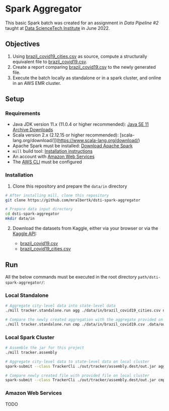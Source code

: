 # Spark Aggregator
This basic Spark batch was created for an assignment in _Data Pipeline #2_ taught at [Data ScienceTech Institute](https://www.datasciencetech.institute/) in June 2022.

## Objectives
1. Using [brazil_covid19_cities.csv](https://www.kaggle.com/datasets/unanimad/corona-virus-brazil?select=brazil_covid19_cities.csv) as source, compute a structurally equivalent file to [brazil_covid19.csv](https://www.kaggle.com/datasets/unanimad/corona-virus-brazil?select=brazil_covid19.csv).
2. Create a report comparing [brazil_covid19.csv](https://www.kaggle.com/datasets/unanimad/corona-virus-brazil?select=brazil_covid19.csv) to the newly generated file.
3. Execute the batch locally as standalone or in a spark cluster, and online in an AWS EMR cluster.

## Setup

### Requirements
- Java JDK version 11.x (11.0.4 or higher recommended): [Java SE 11 Archive Downloads](https://www.oracle.com/java/technologies/javase/jdk11-archive-downloads.html)
- Scala version 2.x (2.12.15 or higher recommended): [scala-lang.org/download/]](https://www.scala-lang.org/download/)
- Apache Spark must be installed: [Download Apache Spark](https://spark.apache.org/downloads.html)
- `mill` build tool: [Installation instructions](https://com-lihaoyi.github.io/mill/mill/Intro_to_Mill.html#_installation)
- An account with [Amazon Web Services](https://aws.amazon.com/)
- The [AWS CLI](https://aws.amazon.com/cli/) must be configured

### Installation
1. Clone this repository and prepare the `data/in` directory

```bash
# After installing mill, clone this repository
git clone https://github.com/mralbertk/dsti-spark-aggregator

# Prepare data input directory
cd dsti-spark-aggregator
mkdir data/in
```

2. Download the datasets from Kaggle, either via your browser or via the [Kaggle API](https://github.com/Kaggle/kaggle-api):

	- [brazil_covid19.csv](https://www.kaggle.com/datasets/unanimad/corona-virus-brazil?select=brazil_covid19.csv)
	- [brazil_covid19_cities.csv](https://www.kaggle.com/datasets/unanimad/corona-virus-brazil?select=brazil_covid19_cities.csv)

## Run
All the below commands must be executed in the root directory `path/dsti-spark-aggregator/`:

### Local Standalone

```bash
# Aggregate city-level data into state-level data 
./mill tracker.standalone.run agg ./data/in/brazil_covid19_cities.csv new_brazil_covid19.csv

# Compare the newly created aggregation with the aggregate provided on Kaggle.com
./mill tracker.standalone.run cmp ./data/in/brazil_covid19.csv .data/out/new_brazil_covid19.csv
```

### Local Spark Cluster
```bash
# Assemble the jar for this project
./mill tracker.assembly 

# Aggregate city-level data to state-level data on local cluster
spark-submit --class TrackerCli ./out/tracker/assembly.dest/out.jar agg ./data/in/brazil_covid19_cities.csv new_brazil_covid19_cities.csv

# Compare newly created file with provided file on local cluster
spark-submit --class TrackerCli ./out/tracker/assembly.dest/out.jar cmp ./data/in/brazil_covid19.csv ./data/out/new_brazil_covid19.csv

```

### Amazon Web Services
TODO